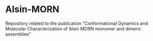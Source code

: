 # Alsin-MORN
Repository related to the publication "Conformational Dynamics and Molecular Characterization of Alsin MORN monomer and dimeric assemblies"
